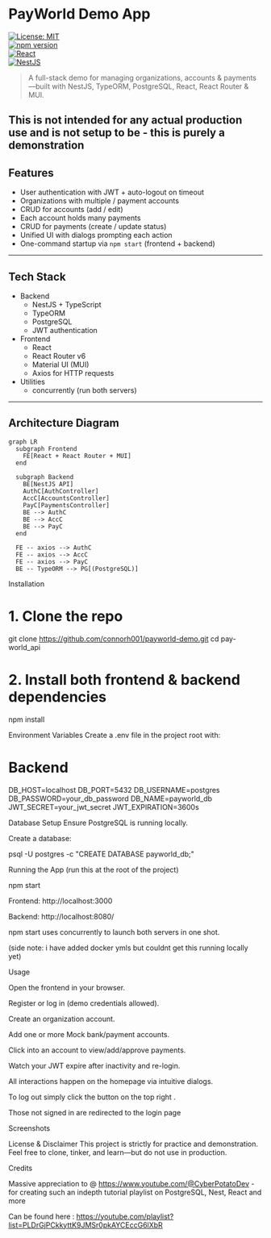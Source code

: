 # PayWorld Demo App

[![License: MIT](https://img.shields.io/badge/License-MIT-blue.svg)](#license)  
[![npm version](https://img.shields.io/npm/v/concurrently)](https://www.npmjs.com/package/concurrently)  
[![React](https://img.shields.io/badge/React-18.2.0-blue)](https://reactjs.org/)  
[![NestJS](https://img.shields.io/badge/NestJS-9.0.0-red)](https://nestjs.com/)  

> A full-stack demo for managing organizations, accounts & payments—built with NestJS, TypeORM, PostgreSQL, React, React Router & MUI.

This is not intended for any actual production use and is not setup to be - this is purely a demonstration
---
 

## Features

- User authentication with JWT + auto-logout on timeout  
- Organizations with multiple / payment accounts  
- CRUD for accounts (add / edit)  
- Each account holds many payments  
- CRUD for payments (create / update status)  
- Unified UI with dialogs prompting each action  
- One-command startup via `npm start` (frontend + backend)  

---

## Tech Stack

- Backend  
  - NestJS + TypeScript  
  - TypeORM  
  - PostgreSQL  
  - JWT authentication  
- Frontend  
  - React  
  - React Router v6  
  - Material UI (MUI)  
  - Axios for HTTP requests  
- Utilities  
  - concurrently (run both servers)  

---

## Architecture Diagram

```mermaid
graph LR
  subgraph Frontend
    FE[React + React Router + MUI]
  end

  subgraph Backend
    BE[NestJS API]
    AuthC[AuthController]
    AccC[AccountsController]
    PayC[PaymentsController]
    BE --> AuthC
    BE --> AccC
    BE --> PayC
  end

  FE -- axios --> AuthC
  FE -- axios --> AccC
  FE -- axios --> PayC
  BE -- TypeORM --> PG[(PostgreSQL)]
```


Installation

# 1. Clone the repo
git clone https://github.com/connorh001/payworld-demo.git
cd pay-world_api

# 2. Install both frontend & backend dependencies
npm install

Environment Variables
Create a .env file in the project root with:

# Backend
DB_HOST=localhost
DB_PORT=5432
DB_USERNAME=postgres
DB_PASSWORD=your_db_password
DB_NAME=payworld_db
JWT_SECRET=your_jwt_secret
JWT_EXPIRATION=3600s

Database Setup
Ensure PostgreSQL is running locally.

Create a database:

psql -U postgres -c "CREATE DATABASE payworld_db;"


Running the App (run this at the root of the project)

npm start



Frontend: http://localhost:3000

Backend: http://localhost:8080/

npm start uses concurrently to launch both servers in one shot.


(side note: i have added docker ymls but couldnt get this running locally yet)



Usage

Open the frontend in your browser.

Register or log in (demo credentials allowed).

Create an organization account.

Add one or more Mock bank/payment accounts.

Click into an account to view/add/approve payments.

Watch your JWT expire after inactivity and re-login.

All interactions happen on the homepage via intuitive dialogs.

To log out simply click the button on the top right . 

Those not signed in are redirected to the login page


Screenshots


License & Disclaimer
This project is strictly for practice and demonstration. Feel free to clone, tinker, and learn—but do not use in production.


Credits 

Massive appreciation to @ https://www.youtube.com/@CyberPotatoDev - for creating such an indepth tutorial playlist on PostgreSQL, Nest, React and more

Can be found here : https://youtube.com/playlist?list=PLDrGjPCkkyttK9JMSr0pkAYCEccG6lXbR



